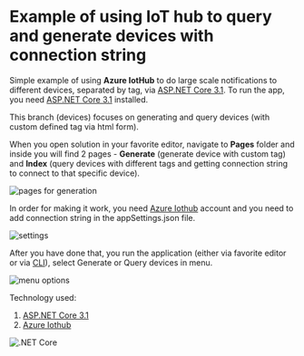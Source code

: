 # Example of using IoT hub to query and generate devices with connection string

Simple example of using **Azure IotHub** to do large scale notifications to different devices, separated by tag, via [ASP.NET Core 3.1](https://asp.net). To run the app, you need [ASP.NET Core 3.1](https://asp.net) installed.

This branch (devices) focuses on generating and query devices (with custom defined tag via html form).

When you open solution in your favorite editor, navigate to **Pages** folder and inside you will find 2 pages - **Generate** (generate device with custom tag) and **Index** (query devices with different tags and getting connection string to connect to that specific device).

![pages for generation](https://csacoresettings.blob.core.windows.net/public/iothub-generate-device.png)

In order for making it work, you need [Azure Iothub](https://azure.microsoft.com/en-us/services/iot-hub/) account and you need to add connection string in the appSettings.json file.

![settings](https://csacoresettings.blob.core.windows.net/public/iothub-generate-device.png)

After you have done that, you run the application (either via favorite editor or via [CLI](https://docs.microsoft.com/en-us/dotnet/core/tools/dotnet-run)), select Generate or Query devices in menu.

![menu options](https://csacoresettings.blob.core.windows.net/public/iothub-generate-menu-option.png)

Technology used:
1. [ASP.NET Core 3.1](https://asp.net)
2. [Azure Iothub](https://azure.microsoft.com/en-us/services/iot-hub/)

![.NET Core](https://github.com/bovrhovn/sb-notification-sample/workflows/.NET%20Core/badge.svg?branch=master)
